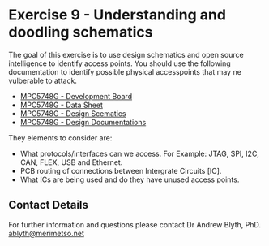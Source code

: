 # Exercise 9 - Understanding and doodling schematics

The goal of this exercise is to use design schematics and open source intelligence to identify access points. You should use the following documentation to identify possible physical accesspoints that may ne vulberable to attack.

* [MPC5748G - Development Board](https://github.com/Merimetso-Code/EmbeddedAutomotiveSecurity/blob/main/DEVKIT-MPC5748G-BD.jpg)
* [MPC5748G - Data Sheet](https://github.com/Merimetso-Code/EmbeddedAutomotiveSecurity/blob/main/MPC5748G.pdf)
* [MPC5748G - Design Scematics](https://github.com/Merimetso-Code/EmbeddedAutomotiveSecurity/blob/main/DEVKIT-MPC5748G-SCH.pdf)
* [MPC5748G - Design Documentations](https://github.com/Merimetso-Code/EmbeddedAutomotiveSecurity/blob/main/DEVKIT-MPC5748G.zip)

They elements to consider are:

* What protocols/interfaces can we access. For Example: JTAG, SPI, I2C, CAN, FLEX, USB and Ethernet.
* PCB routing of connections between Intergrate Circuits [IC].
* What ICs are being used and do they have unused access points.

## Contact Details

For further information and questions please contact Dr Andrew Blyth, PhD. <ablyth@merimetso.net> 
